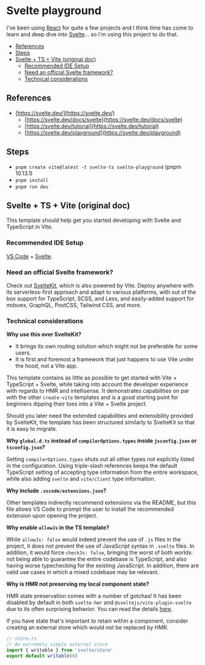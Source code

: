 # Svelte playground

I've been using [React](https://react.dev/) for quite a few projects and I think time has come to learn and deep dive into [Svelte](https://svelte.dev/)... so I'm using this project to do that.

- [References](#references)
- [Steps](#steps)
- [Svelte + TS + Vite (original doc)](#svelte--ts--vite-original-doc)
  - [Recommended IDE Setup](#recommended-ide-setup)
  - [Need an official Svelte framework?](#need-an-official-svelte-framework)
  - [Technical considerations](#technical-considerations)

## References

- [https://svelte.dev/](https://svelte.dev/)
  - [https://svelte.dev/docs/svelte](https://svelte.dev/docs/svelte)
  - [https://svelte.dev/tutorial](https://svelte.dev/tutorial)
  - [https://svelte.dev/playground](https://svelte.dev/playground)

## Steps

- `pnpm create vite@latest -t svelte-ts svelte-playground` (pnpm 10.13.1)
- `pnpm install`
- `pnpm run dev`

## Svelte + TS + Vite (original doc)

This template should help get you started developing with Svelte and TypeScript in Vite.

### Recommended IDE Setup

[VS Code](https://code.visualstudio.com/) + [Svelte](https://marketplace.visualstudio.com/items?itemName=svelte.svelte-vscode).

### Need an official Svelte framework?

Check out [SvelteKit](https://github.com/sveltejs/kit#readme), which is also powered by Vite. Deploy anywhere with its serverless-first approach and adapt to various platforms, with out of the box support for TypeScript, SCSS, and Less, and easily-added support for mdsvex, GraphQL, PostCSS, Tailwind CSS, and more.

### Technical considerations

**Why use this over SvelteKit?**

- It brings its own routing solution which might not be preferable for some users.
- It is first and foremost a framework that just happens to use Vite under the hood, not a Vite app.

This template contains as little as possible to get started with Vite + TypeScript + Svelte, while taking into account the developer experience with regards to HMR and intellisense. It demonstrates capabilities on par with the other `create-vite` templates and is a good starting point for beginners dipping their toes into a Vite + Svelte project.

Should you later need the extended capabilities and extensibility provided by SvelteKit, the template has been structured similarly to SvelteKit so that it is easy to migrate.

**Why `global.d.ts` instead of `compilerOptions.types` inside `jsconfig.json` or `tsconfig.json`?**

Setting `compilerOptions.types` shuts out all other types not explicitly listed in the configuration. Using triple-slash references keeps the default TypeScript setting of accepting type information from the entire workspace, while also adding `svelte` and `vite/client` type information.

**Why include `.vscode/extensions.json`?**

Other templates indirectly recommend extensions via the README, but this file allows VS Code to prompt the user to install the recommended extension upon opening the project.

**Why enable `allowJs` in the TS template?**

While `allowJs: false` would indeed prevent the use of `.js` files in the project, it does not prevent the use of JavaScript syntax in `.svelte` files. In addition, it would force `checkJs: false`, bringing the worst of both worlds: not being able to guarantee the entire codebase is TypeScript, and also having worse typechecking for the existing JavaScript. In addition, there are valid use cases in which a mixed codebase may be relevant.

**Why is HMR not preserving my local component state?**

HMR state preservation comes with a number of gotchas! It has been disabled by default in both `svelte-hmr` and `@sveltejs/vite-plugin-svelte` due to its often surprising behavior. You can read the details [here](https://github.com/rixo/svelte-hmr#svelte-hmr).

If you have state that's important to retain within a component, consider creating an external store which would not be replaced by HMR.

```ts
// store.ts
// An extremely simple external store
import { writable } from 'svelte/store'
export default writable(0)
```
